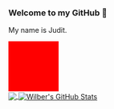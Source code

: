 ### Welcome to my GitHub 🌟

My name is Judit. 

<div style="width:100px;  height: 100px; background: red; position: relative;"></div>
<a href="https://github.com/jumalita/jumalita">
  <img align="center" src="https://github-readme-stats.vercel.app/api/top-langs/?username=jumalita&hide=scss,html,tex&title_color=ffffff&text_color=c9cacc&icon_color=2bbc8a&bg_color=1d1f21&langs_count=3" />
</a>
<a href="https://github.com/jumalita/jumalita">
  <img align="center" src="https://github-readme-stats.vercel.app/api?username=jumalita&show_icons=true&line_height=27&count_private=true&title_color=ffffff&text_color=c9cacc&icon_color=2bbc8a&bg_color=1d1f21" alt="Wilber's GitHub Stats" />
</a>


